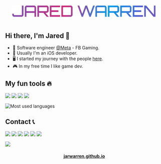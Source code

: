 <h1 align="center">
  <img src="https://raw.githubusercontent.com/jarwarren/jarwarren/master/name.gif" alt="Jared Warren" />
</h1>

## Hi there, I'm Jared 👋
- 🏢 Software engineer [@Meta](https://github.com/facebook) - FB Gaming.
- 📱 Usually I'm an iOS developer.
- 🖥️ I started my journey with the people [here](https://statefulacademy.com/).
- 🎮 In my free time I like game dev.


## My fun tools 🔥
![](https://img.shields.io/badge/Godot-478CBF?style=for-the-badge&logo=GodotEngine&logoColor=white)
![](https://img.shields.io/badge/Photoshop-31A8FF?style=for-the-badge&logo=Adobe%20Photoshop&logoColor=black)
![](https://img.shields.io/badge/Swift-FA7343?style=for-the-badge&logo=swift&logoColor=white)
![](https://img.shields.io/badge/Unity-100000?style=for-the-badge&logo=unity&logoColor=white)

![Most used languages](https://github-readme-stats.vercel.app/api/top-langs/?username=JarWarren&layout=compact&theme=dracula)

## Contact 📞
![](https://img.shields.io/badge/JarWarren-0077B5?logo=linkedin&logoColor=white)
![](https://img.shields.io/badge/JarWarren-FE7A16?logo=stack-overflow&logoColor=white)
![](https://img.shields.io/badge/JarWarren_6554-5865F2?logo=discord&logoColor=white)
![](https://img.shields.io/badge/JarWarren-100000?logo=github&logoColor=white)
![](https://img.shields.io/badge/Hide_on_Ahri-D32936?logo=riot-games&logoColor=white)
![](https://img.shields.io/badge/wrrn24-D14836?logo=gmail&logoColor=white)

![](https://hits.seeyoufarm.com/api/count/incr/badge.svg?url=https%3A%2F%2Fgithub.com%2Fjarwarren1212%2Fhit-counter)

<h4 align="center">
  <a href="https://jarwarren.github.io">jarwarren.github.io</a>
</h4>
